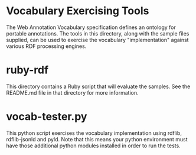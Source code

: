 Vocabulary Exercising Tools
===========================

The Web Annotation Vocabulary specification defines an ontology for
portable annotations.  The tools in this directory, along with the
sample files supplied, can be used to exercise the vocabulary
"implementation" against various RDF processing engines.

ruby-rdf
========

This directory contains a Ruby script that will evaluate the samples.  See
the README.md file in that directory for more information.

vocab-tester.py
===============

This python script exercises the vocabulary implementation using rdflib,
rdflib-jsonld and pyld.  Note that this means your python environment must
have those additional python modules installed in order to run the tests.

